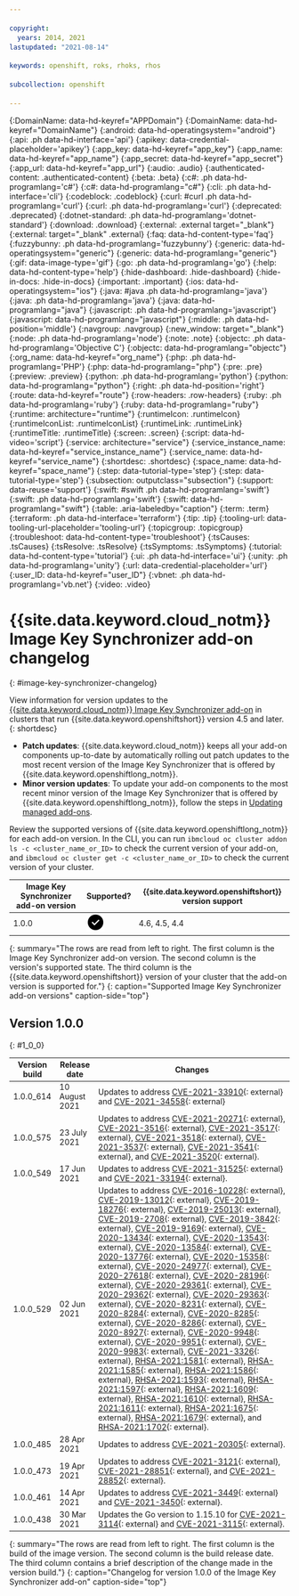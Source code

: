 ```yaml
---

copyright:
  years: 2014, 2021
lastupdated: "2021-08-14"

keywords: openshift, roks, rhoks, rhos

subcollection: openshift

---
```


{:DomainName: data-hd-keyref="APPDomain"}
{:DomainName: data-hd-keyref="DomainName"}
{:android: data-hd-operatingsystem="android"}
{:api: .ph data-hd-interface='api'}
{:apikey: data-credential-placeholder='apikey'}
{:app_key: data-hd-keyref="app_key"}
{:app_name: data-hd-keyref="app_name"}
{:app_secret: data-hd-keyref="app_secret"}
{:app_url: data-hd-keyref="app_url"}
{:audio: .audio}
{:authenticated-content: .authenticated-content}
{:beta: .beta}
{:c#: .ph data-hd-programlang='c#'}
{:c#: data-hd-programlang="c#"}
{:cli: .ph data-hd-interface='cli'}
{:codeblock: .codeblock}
{:curl: #curl .ph data-hd-programlang='curl'}
{:curl: .ph data-hd-programlang='curl'}
{:deprecated: .deprecated}
{:dotnet-standard: .ph data-hd-programlang='dotnet-standard'}
{:download: .download}
{:external: .external target="_blank"}
{:external: target="_blank" .external}
{:faq: data-hd-content-type='faq'}
{:fuzzybunny: .ph data-hd-programlang='fuzzybunny'}
{:generic: data-hd-operatingsystem="generic"}
{:generic: data-hd-programlang="generic"}
{:gif: data-image-type='gif'}
{:go: .ph data-hd-programlang='go'}
{:help: data-hd-content-type='help'}
{:hide-dashboard: .hide-dashboard}
{:hide-in-docs: .hide-in-docs}
{:important: .important}
{:ios: data-hd-operatingsystem="ios"}
{:java: #java .ph data-hd-programlang='java'}
{:java: .ph data-hd-programlang='java'}
{:java: data-hd-programlang="java"}
{:javascript: .ph data-hd-programlang='javascript'}
{:javascript: data-hd-programlang="javascript"}
{:middle: .ph data-hd-position='middle'}
{:navgroup: .navgroup}
{:new_window: target="_blank"}
{:node: .ph data-hd-programlang='node'}
{:note: .note}
{:objectc: .ph data-hd-programlang='Objective C'}
{:objectc: data-hd-programlang="objectc"}
{:org_name: data-hd-keyref="org_name"}
{:php: .ph data-hd-programlang='PHP'}
{:php: data-hd-programlang="php"}
{:pre: .pre}
{:preview: .preview}
{:python: .ph data-hd-programlang='python'}
{:python: data-hd-programlang="python"}
{:right: .ph data-hd-position='right'}
{:route: data-hd-keyref="route"}
{:row-headers: .row-headers}
{:ruby: .ph data-hd-programlang='ruby'}
{:ruby: data-hd-programlang="ruby"}
{:runtime: architecture="runtime"}
{:runtimeIcon: .runtimeIcon}
{:runtimeIconList: .runtimeIconList}
{:runtimeLink: .runtimeLink}
{:runtimeTitle: .runtimeTitle}
{:screen: .screen}
{:script: data-hd-video='script'}
{:service: architecture="service"}
{:service_instance_name: data-hd-keyref="service_instance_name"}
{:service_name: data-hd-keyref="service_name"}
{:shortdesc: .shortdesc}
{:space_name: data-hd-keyref="space_name"}
{:step: data-tutorial-type='step'}
{:step: data-tutorial-type='step'} 
{:subsection: outputclass="subsection"}
{:support: data-reuse='support'}
{:swift: #swift .ph data-hd-programlang='swift'}
{:swift: .ph data-hd-programlang='swift'}
{:swift: data-hd-programlang="swift"}
{:table: .aria-labeledby="caption"}
{:term: .term}
{:terraform: .ph data-hd-interface='terraform'}
{:tip: .tip}
{:tooling-url: data-tooling-url-placeholder='tooling-url'}
{:topicgroup: .topicgroup}
{:troubleshoot: data-hd-content-type='troubleshoot'}
{:tsCauses: .tsCauses}
{:tsResolve: .tsResolve}
{:tsSymptoms: .tsSymptoms}
{:tutorial: data-hd-content-type='tutorial'}
{:ui: .ph data-hd-interface='ui'}
{:unity: .ph data-hd-programlang='unity'}
{:url: data-credential-placeholder='url'}
{:user_ID: data-hd-keyref="user_ID"}
{:vbnet: .ph data-hd-programlang='vb.net'}
{:video: .video}
  


# {{site.data.keyword.cloud_notm}} Image Key Synchronizer add-on changelog
{: #image-key-synchronizer-changelog}

View information for version updates to the [{{site.data.keyword.cloud_notm}} Image Key Synchronizer add-on](/docs/openshift?topic=openshift-images#encrypted-images) in clusters that run {{site.data.keyword.openshiftshort}} version 4.5 and later.
{: shortdesc}

* **Patch updates**: {{site.data.keyword.cloud_notm}} keeps all your add-on components up-to-date by automatically rolling out patch updates to the most recent version of the Image Key Synchronizer that is offered by {{site.data.keyword.openshiftlong_notm}}.
* **Minor version updates**: To update your add-on components to the most recent minor version of the Image Key Synchronizer that is offered by {{site.data.keyword.openshiftlong_notm}}, follow the steps in [Updating managed add-ons](/docs/openshift?topic=openshift-managed-addons#updating-managed-add-ons).

Review the supported versions of {{site.data.keyword.openshiftlong_notm}} for each add-on version. In the CLI, you can run `ibmcloud oc cluster addon ls -c <cluster_name_or_ID>` to check the current version of your add-on, and `ibmcloud oc cluster get -c <cluster_name_or_ID>` to check the current version of your cluster.

| Image Key Synchronizer add-on version | Supported? | {{site.data.keyword.openshiftshort}} version support |
| -------------------------- | -----------|----------------------------------------------------- |
| 1.0.0 | <img src="images/icon-checkmark-confirm.svg" width="32" alt="Supported" style="width:32px;" /> | 4.6, 4.5, 4.4 |
{: summary="The rows are read from left to right. The first column is the Image Key Synchronizer add-on version. The second column is the version's supported state. The third column is the {{site.data.keyword.openshiftshort}} version of your cluster that the add-on version is supported for."}
{: caption="Supported Image Key Synchronizer add-on versions" caption-side="top"}

## Version 1.0.0
{: #1_0_0}

|Version build|Release date|Changes|
|-------------|------------|-------|
| 1.0.0_614 | 10 August 2021 | Updates to address [CVE-2021-33910](https://cve.mitre.org/cgi-bin/cvename.cgi?name=2021-33910){: external} and [CVE-2021-34558](https://cve.mitre.org/cgi-bin/cvename.cgi?name=2021-34558){: external} |
| 1.0.0_575 | 23 July 2021 | Updates to address [CVE-2021-20271](https://cve.mitre.org/cgi-bin/cvename.cgi?name=2021-20271){: external}, [CVE-2021-3516](https://cve.mitre.org/cgi-bin/cvename.cgi?name=2021-3516){: external}, [CVE-2021-3517](https://cve.mitre.org/cgi-bin/cvename.cgi?name=2021-3517){: external}, [CVE-2021-3518](https://cve.mitre.org/cgi-bin/cvename.cgi?name=2021-3518){: external}, [CVE-2021-3537](https://cve.mitre.org/cgi-bin/cvename.cgi?name=2021-3537){: external}, [CVE-2021-3541](https://cve.mitre.org/cgi-bin/cvename.cgi?name=2021-3541){: external}, and [CVE-2021-3520](https://cve.mitre.org/cgi-bin/cvename.cgi?name=2021-3520){: external}. |
| 1.0.0_549 | 17 Jun 2021 | Updates to address [CVE-2021-31525](https://cve.mitre.org/cgi-bin/cvename.cgi?name=2021-31525){: external} and [CVE-2021-33194](https://cve.mitre.org/cgi-bin/cvename.cgi?name=2021-33194){: external}.|
| 1.0.0_529 | 02 Jun 2021 | Updates to address [CVE-2016-10228](https://cve.mitre.org/cgi-bin/cvename.cgi?name=CVE-2016-10228){: external}, [CVE-2019-13012](https://cve.mitre.org/cgi-bin/cvename.cgi?name=CVE-2019-13012){: external}, [CVE-2019-18276](https://cve.mitre.org/cgi-bin/cvename.cgi?name=CVE-2019-18276){: external}, [CVE-2019-25013](https://cve.mitre.org/cgi-bin/cvename.cgi?name=CVE-2019-25013){: external}, [CVE-2019-2708](https://cve.mitre.org/cgi-bin/cvename.cgi?name=CVE-2019-2708){: external}, [CVE-2019-3842](https://cve.mitre.org/cgi-bin/cvename.cgi?name=CVE-2019-3842){: external}, [CVE-2019-9169](https://cve.mitre.org/cgi-bin/cvename.cgi?name=CVE-2019-9169){: external}, [CVE-2020-13434](https://cve.mitre.org/cgi-bin/cvename.cgi?name=CVE-2020-13434){: external}, [CVE-2020-13543](https://cve.mitre.org/cgi-bin/cvename.cgi?name=CVE-2020-13543){: external}, [CVE-2020-13584](https://cve.mitre.org/cgi-bin/cvename.cgi?name=CVE-2020-13584){: external}, [CVE-2020-13776](https://cve.mitre.org/cgi-bin/cvename.cgi?name=CVE-2020-13776){: external}, [CVE-2020-15358](https://cve.mitre.org/cgi-bin/cvename.cgi?name=CVE-2020-15358){: external}, [CVE-2020-24977](https://cve.mitre.org/cgi-bin/cvename.cgi?name=CVE-2020-24977){: external}, [CVE-2020-27618](https://cve.mitre.org/cgi-bin/cvename.cgi?name=CVE-2020-27618){: external}, [CVE-2020-28196](https://cve.mitre.org/cgi-bin/cvename.cgi?name=CVE-2020-28196){: external}, [CVE-2020-29361](https://cve.mitre.org/cgi-bin/cvename.cgi?name=CVE-2020-29361){: external}, [CVE-2020-29362](https://cve.mitre.org/cgi-bin/cvename.cgi?name=CVE-2020-29362){: external}, [CVE-2020-29363](https://cve.mitre.org/cgi-bin/cvename.cgi?name=CVE-2020-29363){: external}, [CVE-2020-8231](https://cve.mitre.org/cgi-bin/cvename.cgi?name=CVE-2020-8231){: external}, [CVE-2020-8284](https://cve.mitre.org/cgi-bin/cvename.cgi?name=CVE-2020-8284){: external}, [CVE-2020-8285](https://cve.mitre.org/cgi-bin/cvename.cgi?name=CVE-2020-8285){: external}, [CVE-2020-8286](https://cve.mitre.org/cgi-bin/cvename.cgi?name=CVE-2020-8286){: external}, [CVE-2020-8927](https://cve.mitre.org/cgi-bin/cvename.cgi?name=CVE-2020-8927){: external}, [CVE-2020-9948](https://cve.mitre.org/cgi-bin/cvename.cgi?name=CVE-2020-9948){: external}, [CVE-2020-9951](https://cve.mitre.org/cgi-bin/cvename.cgi?name=CVE-2020-9951){: external}, [CVE-2020-9983](https://cve.mitre.org/cgi-bin/cvename.cgi?name=CVE-2020-9983){: external}, [CVE-2021-3326](https://cve.mitre.org/cgi-bin/cvename.cgi?name=CVE-2021-3326){: external}, [RHSA-2021:1581](https://access.redhat.com/errata/RHSA-2021:1581){: external}, [RHSA-2021:1585](https://access.redhat.com/errata/RHSA-2021:1585){: external}, [RHSA-2021:1586](https://access.redhat.com/errata/RHSA-2021:1586){: external}, [RHSA-2021:1593](https://access.redhat.com/errata/RHSA-2021:1593){: external}, [RHSA-2021:1597](https://access.redhat.com/errata/RHSA-2021:1597){: external}, [RHSA-2021:1609](https://access.redhat.com/errata/RHSA-2021:1609){: external}, [RHSA-2021:1610](https://access.redhat.com/errata/RHSA-2021:1610){: external}, [RHSA-2021:1611](https://access.redhat.com/errata/RHSA-2021:1611){: external}, [RHSA-2021:1675](https://access.redhat.com/errata/RHSA-2021:1675){: external}, [RHSA-2021:1679](https://access.redhat.com/errata/RHSA-2021:1679){: external}, and [RHSA-2021:1702](https://access.redhat.com/errata/RHSA-2021:1702){: external}.|
| 1.0.0_485 | 28 Apr 2021 | Updates to address [CVE-2021-20305](https://cve.mitre.org/cgi-bin/cvename.cgi?name=CVE-2021-20305){: external}.|
| 1.0.0_473 | 19 Apr 2021 | Updates to address [CVE-2021-3121](https://cve.mitre.org/cgi-bin/cvename.cgi?name=2021-3121){: external}, [CVE-2021-28851](https://cve.mitre.org/cgi-bin/cvename.cgi?name=2021-28851){: external}, and [CVE-2021-28852](https://cve.mitre.org/cgi-bin/cvename.cgi?name=2021-28852){: external}.|
| 1.0.0_461 | 14 Apr 2021 | Updates to address [CVE-2021-3449](https://cve.mitre.org/cgi-bin/cvename.cgi?name=2021-3449){: external} and [CVE-2021-3450](https://cve.mitre.org/cgi-bin/cvename.cgi?name=2021-3450){: external}.|
|1.0.0_438|30 Mar 2021|Updates the Go version to 1.15.10 for [CVE-2021-3114](https://cve.mitre.org/cgi-bin/cvename.cgi?name=CVE-2021-3114){: external} and [CVE-2021-3115](https://cve.mitre.org/cgi-bin/cvename.cgi?name=CVE-2021-3115){: external}.|
{: summary="The rows are read from left to right. The first column is the build of the image version. The second column is the build release date. The third column contains a brief description of the change made in the version build."}
{: caption="Changelog for version 1.0.0 of the Image Key Synchronizer add-on" caption-side="top"}


